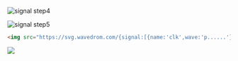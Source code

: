 
![signal step4](https://svg.wavedrom.com/github/Johnlon/spam-1/master/docs/instruction_bitfield.json5)

![signal step5](https://svg.wavedrom.com/github/wavedrom/wavedrom/master/test/signal-step4.json5)


```html
<img src="https://svg.wavedrom.com/{signal:[{name:'clk',wave:'p......'},{name:'bus',wave:'x.34.5x',data:'head body tail'},{name:'wire',wave:'0.1..0.'}]}"/>
```

<img src="https://svg.wavedrom.com/{signal:[{name:'clk',wave:'p......'},{name:'bus',wave:'x.34.5x',data:'head body tail'},{name:'wire',wave:'0.1..0.'}]}"/>
